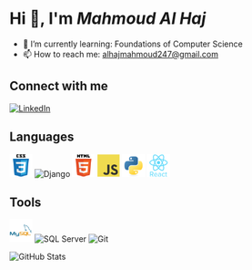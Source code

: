 # Hi 👋, I'm <span style="font-style: italic; animation: nameAnimation 2s infinite linear;">Mahmoud Al Haj</span>

- 🌱 I’m currently learning: Foundations of Computer Science
- 📫 How to reach me: alhajmahmoud247@gmail.com

## Connect with me

[<img src="https://cdn.worldvectorlogo.com/logos/linkedin-icon-2.svg" alt="LinkedIn" width="30">](https://linkedin.com/in/mahmoud-al-haj-1363ba272)

## Languages

 <p><img src="https://raw.githubusercontent.com/devicons/devicon/master/icons/css3/css3-original-wordmark.svg" alt="CSS" width="40" height="40">
 <img src="https://cdn.worldvectorlogo.com/logos/django.svg" alt="Django" width="40" height="40"> 
 <img src="https://raw.githubusercontent.com/devicons/devicon/master/icons/html5/html5-original-wordmark.svg" alt="HTML" width="40" height="40"> 
 <img src="https://raw.githubusercontent.com/devicons/devicon/master/icons/javascript/javascript-original.svg" alt="JavaScript" width="40" height="40">
 <img src="https://raw.githubusercontent.com/devicons/devicon/master/icons/python/python-original.svg" alt="Python" width="40" height="40"> 
 <img src="https://raw.githubusercontent.com/devicons/devicon/master/icons/react/react-original-wordmark.svg" alt="React" width="40" height="40"></p>

## Tools

<p><img src="https://raw.githubusercontent.com/devicons/devicon/master/icons/mysql/mysql-original-wordmark.svg" alt="MySQL" width="40" height="40"> 
<img src="https://www.svgrepo.com/show/303229/microsoft-sql-server-logo.svg" alt="SQL Server" width="40" height="40"> 
<img src="https://www.vectorlogo.zone/logos/git-scm/git-scm-icon.svg" alt="Git" width="40" height="40"> </p>

![GitHub Stats](https://github-readme-stats.vercel.app/api?username=mahmoudalhaj4&show_icons=true&locale=en)


